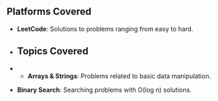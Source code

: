 ## Platforms Covered
- **LeetCode**: Solutions to problems ranging from easy to hard.

- ## Topics Covered
- - **Arrays & Strings**: Problems related to basic data manipulation.
- **Binary Search**: Searching problems with O(log n) solutions.
